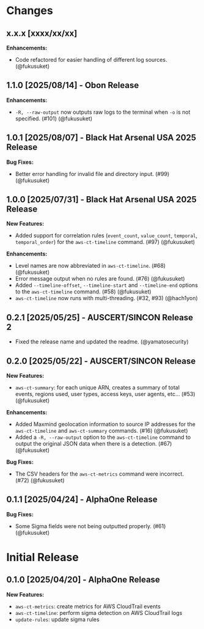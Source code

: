 # Changes

## x.x.x [xxxx/xx/xx]

**Enhancements:**

- Code refactored for easier handling of different log sources. (@fukusuket)

## 1.1.0 [2025/08/14] - Obon Release

**Enhancements:**

- `-R, --raw-output` now outputs raw logs to the terminal when `-o` is not specified. (#101) (@fukusuket)

## 1.0.1 [2025/08/07] - Black Hat Arsenal USA 2025 Release

**Bug Fixes:**

- Better error handling for invalid file and directory input. (#99) (@fukusuket)

## 1.0.0 [2025/07/31] - Black Hat Arsenal USA 2025 Release

**New Features:**

- Added support for correlation rules (`event_count`, `value_count`, `temporal`, `temporal_order`) for the `aws-ct-timeline` command. (#97) (@fukusuket)

**Enhancements:**

- Level names are now abbreviated in `aws-ct-timeline`. (#68) (@fukusuket)
- Error message output when no rules are found. (#76) (@fukusuket)
- Added `--timeline-offset`, `--timeline-start` and `--timeline-end` options to the `aws-ct-timeline` command. (#58) (@fukusuket)
- `aws-ct-timeline` now runs with multi-threading. (#32, #93) (@hach1yon)
 
## 0.2.1 [2025/05/25] - AUSCERT/SINCON Release 2

- Fixed the release name and updated the readme. (@yamatosecurity)

## 0.2.0 [2025/05/22] - AUSCERT/SINCON Release

**New Features:**

- `aws-ct-summary`: for each unique ARN, creates a summary of total events, regions used, user types, access keys, user agents, etc...  (#53) (@fukusuket)

**Enhancements:**

- Added Maxmind geolocation information to source IP addresses for the `aws-ct-timeline` and `aws-ct-summary` commands. (#16) (@fukusuket)
- Added a `-R, --raw-output` option to the `aws-ct-timeline` command to output the original JSON data when there is a detection. (#67) (@fukusuket)

**Bug Fixes:**

- The CSV headers for the `aws-ct-metrics` command were incorrect. (#72) (@fukusuket)

## 0.1.1 [2025/04/24] - AlphaOne Release

**Bug Fixes:**

- Some Sigma fields were not being outputted properly. (#61) (@fukusuket)

# Initial Release

## 0.1.0 [2025/04/20] - AlphaOne Release

**New Features:**

- `aws-ct-metrics`: create metrics for AWS CloudTrail events
- `aws-ct-timeline`: perform sigma detection on AWS CloudTrail logs
- `update-rules`: update sigma rules